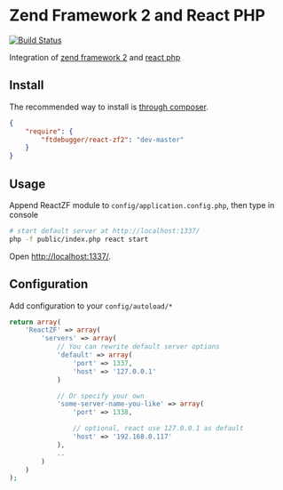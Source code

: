 Zend Framework 2 and React PHP
==============================

[![Build Status](https://travis-ci.org/ftdebugger/react-zf2.png?branch=master)](https://travis-ci.org/ftdebugger/react-zf2)

Integration of [zend framework 2](https://github.com/zendframework/zf2) and [react php](https://github.com/reactphp/react)

Install
-------

The recommended way to install is [through composer](http://getcomposer.org).

```JSON
{
    "require": {
        "ftdebugger/react-zf2": "dev-master"
    }
}
```

Usage
-----

Append ReactZF module to `config/application.config.php`, then type in console

```BASH
# start default server at http://localhost:1337/
php -f public/index.php react start
```

Open [http://localhost:1337/](http://localhost:1337/).

Configuration
-------------

Add configuration to your `config/autoload/*`

```PHP
return array(
    'ReactZF' => array(
        'servers' => array(
            // You can rewrite default server options
            'default' => array(
                'port' => 1337,
                'host' => '127.0.0.1'
            )

            // Or specify your own
            'some-server-name-you-like' => array(
                'port' => 1338,

                // optional, react use 127.0.0.1 as default
                'host' => '192.168.0.117'
            ),
            ..
        )
    )
);
```